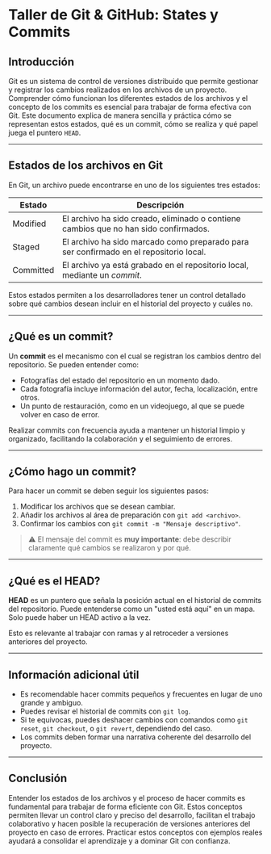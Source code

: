 # Taller de Git & GitHub: States y Commits

## Introducción

Git es un sistema de control de versiones distribuido que permite gestionar y registrar los cambios realizados en los archivos de un proyecto. Comprender cómo funcionan los diferentes estados de los archivos y el concepto de los commits es esencial para trabajar de forma efectiva con Git. Este documento explica de manera sencilla y práctica cómo se representan estos estados, qué es un commit, cómo se realiza y qué papel juega el puntero `HEAD`.

---

## Estados de los archivos en Git

En Git, un archivo puede encontrarse en uno de los siguientes tres estados:

| Estado     | Descripción                                                                 |
|------------|------------------------------------------------------------------------------|
| Modified   | El archivo ha sido creado, eliminado o contiene cambios que no han sido confirmados. |
| Staged     | El archivo ha sido marcado como preparado para ser confirmado en el repositorio local. |
| Committed  | El archivo ya está grabado en el repositorio local, mediante un *commit*.   |

Estos estados permiten a los desarrolladores tener un control detallado sobre qué cambios desean incluir en el historial del proyecto y cuáles no.

---

## ¿Qué es un commit?

Un **commit** es el mecanismo con el cual se registran los cambios dentro del repositorio. Se pueden entender como:

- Fotografías del estado del repositorio en un momento dado.
- Cada fotografía incluye información del autor, fecha, localización, entre otros.
- Un punto de restauración, como en un videojuego, al que se puede volver en caso de error.

Realizar commits con frecuencia ayuda a mantener un historial limpio y organizado, facilitando la colaboración y el seguimiento de errores.

---

## ¿Cómo hago un commit?

Para hacer un commit se deben seguir los siguientes pasos:

1. Modificar los archivos que se desean cambiar.
2. Añadir los archivos al área de preparación con `git add <archivo>`.
3. Confirmar los cambios con `git commit -m "Mensaje descriptivo"`.

> ⚠️ El mensaje del commit es **muy importante**: debe describir claramente qué cambios se realizaron y por qué.

---

## ¿Qué es el HEAD?

**HEAD** es un puntero que señala la posición actual en el historial de commits del repositorio. Puede entenderse como un "usted está aquí" en un mapa. Solo puede haber un HEAD activo a la vez.

Esto es relevante al trabajar con ramas y al retroceder a versiones anteriores del proyecto.

---

## Información adicional útil

- Es recomendable hacer commits pequeños y frecuentes en lugar de uno grande y ambiguo.
- Puedes revisar el historial de commits con `git log`.
- Si te equivocas, puedes deshacer cambios con comandos como `git reset`, `git checkout`, o `git revert`, dependiendo del caso.
- Los commits deben formar una narrativa coherente del desarrollo del proyecto.

---

## Conclusión

Entender los estados de los archivos y el proceso de hacer commits es fundamental para trabajar de forma eficiente con Git. Estos conceptos permiten llevar un control claro y preciso del desarrollo, facilitan el trabajo colaborativo y hacen posible la recuperación de versiones anteriores del proyecto en caso de errores. Practicar estos conceptos con ejemplos reales ayudará a consolidar el aprendizaje y a dominar Git con confianza.
